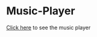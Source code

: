 # Music-Player
[Click here](https://anushachandran15.github.io/MusicPlayer/) to see the music player